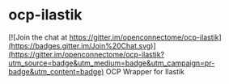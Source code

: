 # ocp-ilastik

[![Join the chat at https://gitter.im/openconnectome/ocp-ilastik](https://badges.gitter.im/Join%20Chat.svg)](https://gitter.im/openconnectome/ocp-ilastik?utm_source=badge&utm_medium=badge&utm_campaign=pr-badge&utm_content=badge)
OCP Wrapper for Ilastik 
